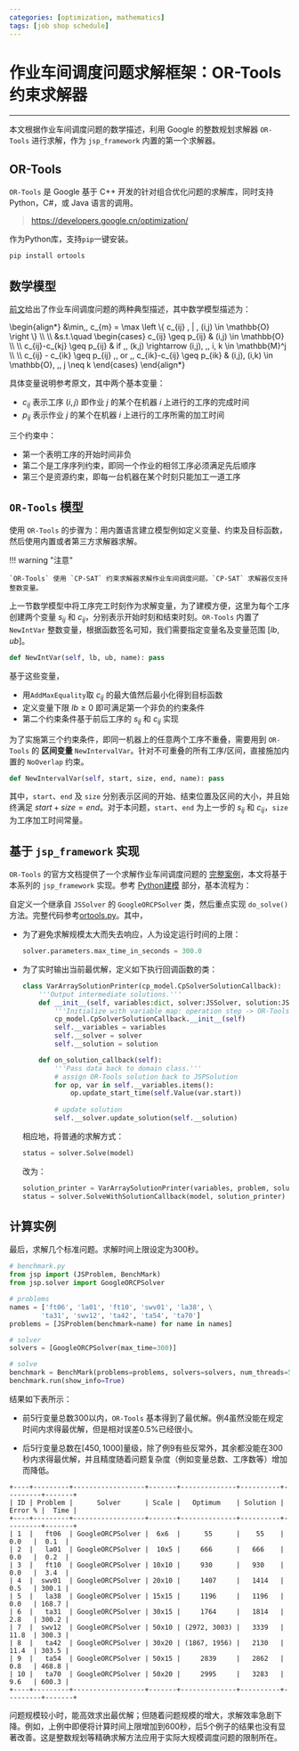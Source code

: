 ```yaml
---
categories: [optimization, mathematics]
tags: [job shop schedule]
---
```


# 作业车间调度问题求解框架：OR-Tools 约束求解器

---

本文根据作业车间调度问题的数学描述，利用 Google 的整数规划求解器 `OR-Tools` 进行求解，作为 `jsp_framework` 内置的第一个求解器。

## OR-Tools

`OR-Tools` 是 Google 基于 C++ 开发的针对组合优化问题的求解库，同时支持 Python，C#，或 Java 语言的调用。

> https://developers.google.cn/optimization/

作为Python库，支持`pip`一键安装。

```python
pip install ortools
```

## 数学模型

[前文](2021-08-08-作业车间调度问题求解框架：问题描述.md)给出了作业车间调度问题的两种典型描述，其中数学模型描述为：

\begin{align\*}
&\min\,\, c_{m} = \max \left \\{ c_{ij} \, | \, (i,j) \in \mathbb{O} \right \\} \\\\
\\\\
&s.t.\quad
\begin{cases}
c_{ij} \geq p_{ij} & (i,j) \in \mathbb{O} \\\\
\\\\
c_{ij}-c_{kj} \geq p_{ij} & if \,\, (k,j) \rightarrow (i,j), \,\, i, k \in \mathbb{M}^j \\\\
\\\\
c_{ij} - c_{ik} \geq p_{ij} \,\, or \,\, c_{ik}-c_{ij}  \geq p_{ik} & (i,j), (i,k) \in \mathbb{O}, \,\, j \neq k
\end{cases}
\end{align\*}

具体变量说明参考原文，其中两个基本变量：

- $c_{ij}$ 表示工序 $(i,j)$ 即作业 $j$ 的某个在机器 $i$ 上进行的工序的完成时间
- $p_{ij}$ 表示作业 $j$ 的某个在机器 $i$ 上进行的工序所需的加工时间

三个约束中：

- 第一个表明工序的开始时间非负
- 第二个是工序序列约束，即同一个作业的相邻工序必须满足先后顺序
- 第三个是资源约束，即每一台机器在某个时刻只能加工一道工序


## `OR-Tools` 模型

使用 `OR-Tools` 的步骤为：用内置语言建立模型例如定义变量、约束及目标函数，然后使用内置或者第三方求解器求解。

!!! warning "注意"

    `OR-Tools` 使用 `CP-SAT` 约束求解器求解作业车间调度问题。`CP-SAT` 求解器仅支持整数变量。

上一节数学模型中将工序完工时刻作为求解变量，为了建模方便，这里为每个工序创建两个变量 $s_{ij}$ 和 $c_{ij}$，分别表示开始时刻和结束时刻。`OR-Tools` 内置了 `NewIntVar` 整数变量，根据函数签名可知，我们需要指定变量名及变量范围 $[lb, ub]$。

```python
def NewIntVar(self, lb, ub, name): pass
```

基于这些变量，

- 用`AddMaxEquality`取 $c_{ij}$ 的最大值然后最小化得到目标函数
- 定义变量下限 $lb \geq 0$ 即可满足第一个非负的约束条件
- 第二个约束条件基于前后工序的 $s_{ij}$ 和 $c_{ij}$ 实现

为了实施第三个约束条件，即同一机器上的任意两个工序不重叠，需要用到 `OR-Tools` 的 **区间变量** `NewIntervalVar`。针对不可重叠的所有工序/区间，直接施加内置的 `NoOverlap` 约束。

```python
def NewIntervalVar(self, start, size, end, name): pass
```

其中，`start`、`end` 及 `size` 分别表示区间的开始、结束位置及区间的大小，并且始终满足 $start + size = end$。对于本问题，`start`、`end` 为上一步的 $s_{ij}$ 和 $c_{ij}$，`size` 为工序加工时间常量。


## 基于 `jsp_framework` 实现

`OR-Tools` 的官方文档提供了一个求解作业车间调度问题的 [完整案例](https://developers.google.cn/optimization/scheduling/job_shop)，本文将基于本系列的 `jsp_framework` 实现。参考 [Python建模](2021-08-14-作业车间调度问题求解框架：Python建模.md) 部分，基本流程为：

自定义一个继承自 `JSSolver` 的 `GoogleORCPSolver` 类，然后重点实现 `do_solve()` 方法。完整代码参考[ortools.py](https://github.com/dothinking/jsp_framework/blob/master/jsp/solver/ortools.py)。其中，

- 为了避免求解规模太大而失去响应，人为设定运行时间的上限：

    ```python
    solver.parameters.max_time_in_seconds = 300.0
    ```


- 为了实时输出当前最优解，定义如下执行回调函数的类：

    ```python
    class VarArraySolutionPrinter(cp_model.CpSolverSolutionCallback):
        '''Output intermediate solutions.'''
        def __init__(self, variables:dict, solver:JSSolver, solution:JSSolution):
            '''Initialize with variable map: operation step -> OR-Tools variable.'''
            cp_model.CpSolverSolutionCallback.__init__(self)
            self.__variables = variables
            self.__solver = solver
            self.__solution = solution

        def on_solution_callback(self):
            '''Pass data back to domain class.'''
            # assign OR-Tools solution back to JSPSolution
            for op, var in self.__variables.items():
                op.update_start_time(self.Value(var.start))
            
            # update solution
            self.__solver.update_solution(self.__solution)
    ```

    相应地，将普通的求解方式：

    ```python
    status = solver.Solve(model)
    ```

    改为：

    ```python
    solution_printer = VarArraySolutionPrinter(variables, problem, solution)
    status = solver.SolveWithSolutionCallback(model, solution_printer)
    ```

## 计算实例

最后，求解几个标准问题。求解时间上限设定为300秒。

```python
# benchmark.py
from jsp import (JSProblem, BenchMark)
from jsp.solver import GoogleORCPSolver

# problems
names = ['ft06', 'la01', 'ft10', 'swv01', 'la38', \
        'ta31', 'swv12', 'ta42', 'ta54', 'ta70']
problems = [JSProblem(benchmark=name) for name in names]

# solver
solvers = [GoogleORCPSolver(max_time=300)]

# solve 
benchmark = BenchMark(problems=problems, solvers=solvers, num_threads=5)
benchmark.run(show_info=True)
```

结果如下表所示：

- 前5行变量总数300以内，`OR-Tools` 基本得到了最优解。例4虽然没能在规定时间内求得最优解，但是相对误差0.5%已经很小。

- 后5行变量总数在$[450, 1000]$量级，除了例9有些反常外，其余都没能在300秒内求得最优解，并且精度随着问题复杂度（例如变量总数、工序数等）增加而降低。

```
+----+---------+------------------+-------+--------------+----------+---------+-------+
| ID | Problem |      Solver      | Scale |   Optimum    | Solution | Error % |  Time |
+----+---------+------------------+-------+--------------+----------+---------+-------+
| 1  |   ft06  | GoogleORCPSolver |  6x6  |      55      |    55    |   0.0   |  0.1  |
| 2  |   la01  | GoogleORCPSolver |  10x5 |     666      |   666    |   0.0   |  0.2  |
| 3  |   ft10  | GoogleORCPSolver | 10x10 |     930      |   930    |   0.0   |  3.4  |
| 4  |  swv01  | GoogleORCPSolver | 20x10 |     1407     |   1414   |   0.5   | 300.1 |
| 5  |   la38  | GoogleORCPSolver | 15x15 |     1196     |   1196   |   0.0   | 168.7 |
| 6  |   ta31  | GoogleORCPSolver | 30x15 |     1764     |   1814   |   2.8   | 300.2 |
| 7  |  swv12  | GoogleORCPSolver | 50x10 | (2972, 3003) |   3339   |   11.8  | 300.3 |
| 8  |   ta42  | GoogleORCPSolver | 30x20 | (1867, 1956) |   2130   |   11.4  | 303.5 |
| 9  |   ta54  | GoogleORCPSolver | 50x15 |     2839     |   2862   |   0.8   | 468.8 |
| 10 |   ta70  | GoogleORCPSolver | 50x20 |     2995     |   3283   |   9.6   | 600.3 |
+----+---------+------------------+-------+--------------+----------+---------+-------+
```


问题规模较小时，能高效求出最优解；但随着问题规模的增大，求解效率急剧下降。例如，上例中即便将计算时间上限增加到600秒，后5个例子的结果也没有显著改善。这是整数规划等精确求解方法应用于实际大规模调度问题的限制所在。
 